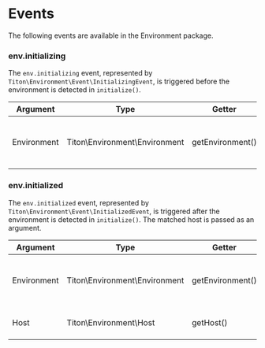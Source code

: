 # Events #

The following events are available in the Environment package.

### env.initializing ###

The `env.initializing` event, represented by `Titon\Environment\Event\InitializingEvent`, is triggered before the environment is detected in `initialize()`.

<table class="table is-striped">
    <thead>
        <tr>
            <th>Argument</th>
            <th>Type</th>
            <th>Getter</th>
            <th>Setter</th>
            <th>Description</th>
        </tr>
    </thead>
    <tbody>
        <tr>
            <td>Environment</td>
            <td>Titon\Environment\Environment</td>
            <td>getEnvironment()</td>
            <td></td>
            <td>The environment instance doing the detecting.</td>
        </tr>
    </tbody>
</table>

### env.initialized ###

The `env.initialized` event, represented by `Titon\Environment\Event\InitializedEvent`, is triggered after the environment is detected in `initialize()`. The matched host is passed as an argument.

<table class="table is-striped">
    <thead>
        <tr>
            <th>Argument</th>
            <th>Type</th>
            <th>Getter</th>
            <th>Setter</th>
            <th>Description</th>
        </tr>
    </thead>
    <tbody>
        <tr>
            <td>Environment</td>
            <td>Titon\Environment\Environment</td>
            <td>getEnvironment()</td>
            <td></td>
            <td>The environment instance doing the detecting.</td>
        </tr>
        <tr>
            <td>Host</td>
            <td>Titon\Environment\Host</td>
            <td>getHost()</td>
            <td></td>
            <td>The host that was detected.</td>
        </tr>
    </tbody>
</table>
